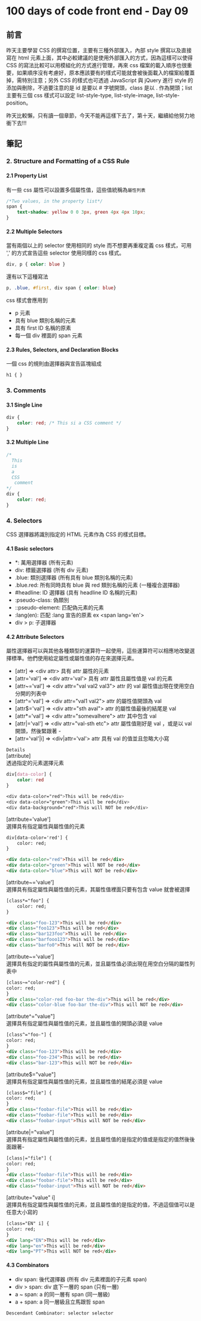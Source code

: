 # 100 days of code front end - Day 09

## 前言
昨天主要學習 CSS 的撰寫位置，主要有三種外部匯入，內部 style 撰寫以及直接寫在 html 元素上面，其中必較建議的是使用外部匯入的方式，因為這樣可以使得 CSS 的寫法比較可以用模組化的方式進行管理，再來 css 檔案的載入順序也很重要，如果順序沒有考慮好，原本應該要有的樣式可能就會被後面載入的檔案給覆蓋掉，需特別注意；另外 CSS 的樣式也可透過 JavaScript 與 jQuery 進行 style 的添加與刪除，不過要注意的是 id 是要以 # 字號開頭，class 是以 . 作為開頭；list 主要有三個 css 樣式可以設定 list-style-type, list-style-image, list-style-position。

昨天比較懶，只有讀一個章節，今天不能再這樣下去了，第十天，繼續給他努力地衝下去!!!

## 筆記

### 2. Structure and Formatting of a CSS Rule
#### 2.1 Property List
有一些 css 屬性可以設置多個屬性值，這些值統稱為`屬性列表`

```css
/*Two values, in the property list*/
span {
    text-shadow: yellow 0 0 3px, green 4px 4px 10px;
}
```

#### 2.2 Multiple Selectors
當有兩個以上的 selector 使用相同的 style 而不想要再重複定義 css 樣式，可用 ',' 的方式宣告這些 selector 使用同樣的 css 樣式。

```css
div, p { color: blue }
```

還有以下這種寫法

```css
p, .blue, #first, div span { color: blue}
```
css 樣式會應用到
- p 元素
- 具有 blue 類別名稱的元素
- 具有 first ID 名稱的原素
- 每一個 div 裡面的 span 元素

#### 2.3 Rules, Selectors, and Declaration Blocks
一個 css 的規則由選擇器與宣告區塊組成

```css
h1 { }
```

### 3. Comments
#### 3.1 Single Line
```css
div {
    color: red; /* This si a CSS comment */
}
```

#### 3.2 Multiple Line
```css
/*
  This
  is 
  a 
  CSS
   comment
*/
div {
    color: red;
}
```

### 4. Selectors
CSS 選擇器將識別指定的 HTML 元素作為 CSS 的樣式目標。

#### 4.1 Basic selectors
- *: 萬用選擇器 (所有元素)
- div: 標籤選擇器 (所有 div 元素)
- .blue: 類別選擇器 (所有具有 blue 類別名稱的元素)
- .blue.red: 所有同時具有 blue 與 red 類別名稱的元素 (一種複合選擇器)
- #headline: ID 選擇器 (具有 headline ID 名稱的元素)
- :pseudo-class: 偽類別
- ::pseudo-element: 匹配偽元素的元素
- :lang(en): 匹配 :lang 宣告的原素 ex \<span lang='en'>
- div > p: 子選擇器

#### 4.2 Attribute Selectors
屬性選擇器可以與其他各種類型的運算符一起使用，這些運算符可以相應地改變選擇標準。他們使用給定屬性或屬性值的存在來選擇元素。  
- [attr] =>  \<div attr> 具有 attr 屬性的元素
- [attr='val'] => \<div attr='val'> 具有 attr 屬性且屬性值是 val 的元素
- [attr~='val'] => \<div attr="val val2 val3"> attr 的 val 屬性值出現在使用空白分開的列表中
- [attr^='val'] => \<div attr="val1 val2"> attr 的屬性值開頭為 val
- [attr$='val'] => \<div attr="sth aval"> attr 的屬性值最後的結尾是 val
- [attr*='val'] => \<div attr="somevalhere"> attr 其中包含 val 
- [attr|='val'] => \<div attr="val-sth etc"> attr 屬性值剛好是 val ，或是以 val 開頭，然後緊跟著 -
- [attr='val'|i] => \<div|attr='val'> attr 具有 val 的值並且忽略大小寫

`Details`  
[attribute]  
透過指定的元素選擇元素
```css
div[data-color] {
    color: red
}

<div data-color="red">This will be red</div>
<div data-color="green">This will be red</div>
<div data-background="red">This will NOT be red</div>
```

[attribute='value']  
選擇具有指定屬性與屬性值的元素
```html
div[data-color='red'] {
    color: red;
}

<div data-color="red">This will be red</div>
<div data-color="green">This will NOT be red</div>
<div data-color="blue">This will NOT be red</div>
```

[attribute~='value']  
選擇具有指定屬性與屬性值的元素，其屬性值裡面只要有包含 value 就會被選擇
```html
[class*="foo"] {
    color: red;
}

<div class="foo-123">This will be red</div>
<div class="foo123">This will be red</div>
<div class="bar123foo">This will be red</div>
<div class="barfooo123">This will be red</div>
<div class="barfo0">This will NOT be red</div>
```

[attribute~='value']  
選擇具有指定的屬性與屬性值的元素，並且屬性值必須出現在用空白分隔的屬性列表中

```html
[class~="color-red"] {
color: red;
}
<div class="color-red foo-bar the-div">This will be red</div>
<div class="color-blue foo-bar the-div">This will NOT be red</div>
```

[attribute^="value"]  
選擇具有指定屬性與屬性值的元素，並且屬性值的開頭必須是 value

```html
[class^="foo-"] {
color: red;
}
<div class="foo-123">This will be red</div>
<div class="foo-234">This will be red</div>
<div class="bar-123">This will NOT be red</div>
```

[attribute$="value"]  
選擇具有指定屬性與屬性值的元素，並且屬性值的結尾必須是 value

```html
[class$="file"] {
color: red;
}
<div class="foobar-file">This will be red</div>
<div class="foobar-file">This will be red</div>
<div class="foobar-input">This will NOT be red</div>
```

[attribute|="value"]  
選擇具有指定屬性與屬性值的元素，並且屬性值的是指定的值或是指定的值然後後面跟著-

```html
[class|="file"] {
color: red;
}
<div class="foobar-file">This will be red</div>
<div class="foobar-file">This will be red</div>
<div class="foobar-input">This will NOT be red</div>
```

[attribute="value" i]  
選擇具有指定屬性與屬性值的元素，並且屬性值的是指定的值，不過這個值可以是任意大小寫的

```html
[class="EN" i] {
color: red;
}
<div lang="EN">This will be red</div>
<div lang="en">This will be red</div>
<div lang="PT">This will NOT be red</div>
```

#### 4.3 Combinators
- div span: 後代選擇器 (所有 div 元素裡面的子元素 span)
- div > span: div 底下一層的 span (只有一層)
- a ~ span: a 的同一層有 span (同一層級)
- a + span: a 同一層級且立馬跟哲 span

`Descendant Combinator: selector selector`  
